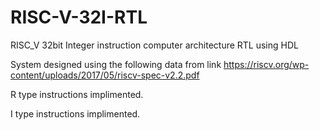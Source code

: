 # RISC-V-32I-RTL
RISC_V 32bit Integer instruction computer architecture RTL using HDL   

System designed using the following data from link 
https://riscv.org/wp-content/uploads/2017/05/riscv-spec-v2.2.pdf


R type instructions implimented.

I type instructions implimented.
